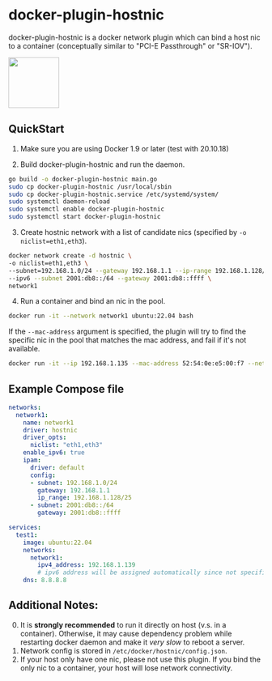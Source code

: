 # docker-plugin-hostnic

docker-plugin-hostnic is a docker network plugin which can bind a host nic to a container (conceptually similar to "PCI-E Passthrough" or "SR-IOV").

<img src="https://www.ipv6ready.org/imgs/IPv6_ready_logo_phase2-8bit.png" width="100" />

## QuickStart

1. Make sure you are using Docker 1.9 or later (test with 20.10.18)

2. Build docker-plugin-hostnic and run the daemon.

```bash
go build -o docker-plugin-hostnic main.go
sudo cp docker-plugin-hostnic /usr/local/sbin
sudo cp docker-plugin-hostnic.service /etc/systemd/system/
sudo systemctl daemon-reload
sudo systemctl enable docker-plugin-hostnic
sudo systemctl start docker-plugin-hostnic
```

3. Create hostnic network with a list of candidate nics (specified by `-o niclist=eth1,eth3`).

```bash
docker network create -d hostnic \
-o niclist=eth1,eth3 \
--subnet=192.168.1.0/24 --gateway 192.168.1.1 --ip-range 192.168.1.128/25 \
--ipv6 --subnet 2001:db8::/64 --gateway 2001:db8::ffff \
network1
```

4. Run a container and bind an nic in the pool.

```bash
docker run -it --network network1 ubuntu:22.04 bash
```

If the `--mac-address` argument is specified, the plugin will try to find the specific nic in the pool that matches the mac address, and fail if it's not available.

```bash
docker run -it --ip 192.168.1.135 --mac-address 52:54:0e:e5:00:f7 --network network1 ubuntu:22.04 bash
```

## Example Compose file
```yaml
networks:
  network1:
    name: network1
    driver: hostnic
    driver_opts:
      niclist: "eth1,eth3"
    enable_ipv6: true
    ipam:
      driver: default
      config:
      - subnet: 192.168.1.0/24
        gateway: 192.168.1.1
        ip_range: 192.168.1.128/25
      - subnet: 2001:db8::/64
        gateway: 2001:db8::ffff

services:
  test1:
    image: ubuntu:22.04
    networks:
      network1:
        ipv4_address: 192.168.1.139
        # ipv6 address will be assigned automatically since not specified.
    dns: 8.8.8.8
```

## Additional Notes:
0. It is **strongly recommended** to run it directly on host (v.s. in a container).
Otherwise, it may cause dependency problem while restarting docker daemon and make it *very slow* to reboot a server.
1. Network config is stored in `/etc/docker/hostnic/config.json`.
2. If your host only have one nic, please not use this plugin. If you bind the only nic to a container, your host will lose network connectivity.
